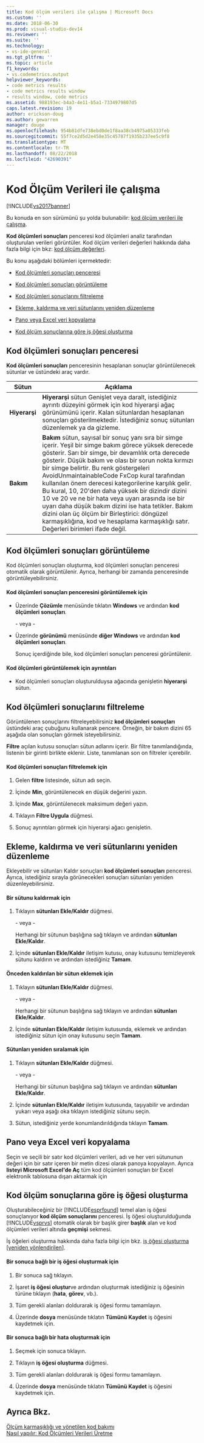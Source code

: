 ```yaml
---
title: Kod ölçüm verileri ile çalışma | Microsoft Docs
ms.custom: ''
ms.date: 2018-06-30
ms.prod: visual-studio-dev14
ms.reviewer: ''
ms.suite: ''
ms.technology:
- vs-ide-general
ms.tgt_pltfrm: ''
ms.topic: article
f1_keywords:
- vs.codemetrics.output
helpviewer_keywords:
- code metrics results
- code metrics results window
- results window, code metrics
ms.assetid: 988193ec-b4a3-4e11-b5a1-7334979807d5
caps.latest.revision: 19
author: erickson-doug
ms.author: gewarren
manager: douge
ms.openlocfilehash: 954b81dfe738ebd0de1f8aa38cb4975a05333feb
ms.sourcegitcommit: 55f7ce2d5d2e458e35c45787f1935b237ee5c9f8
ms.translationtype: MT
ms.contentlocale: tr-TR
ms.lasthandoff: 08/22/2018
ms.locfileid: "42690391"
---
```

# <a name="working-with-code-metrics-data"></a>Kod Ölçüm Verileri ile çalışma
[!INCLUDE[vs2017banner](../includes/vs2017banner.md)]

Bu konuda en son sürümünü şu yolda bulunabilir: [kod ölçüm verileri ile çalışma](https://docs.microsoft.com/visualstudio/code-quality/working-with-code-metrics-data).  
  
**Kod ölçümleri sonuçları** penceresi kod ölçümleri analiz tarafından oluşturulan verileri görüntüler. Kod ölçüm verileri değerleri hakkında daha fazla bilgi için bkz: [kod ölçüm değerleri](../code-quality/code-metrics-values.md).  
  
 Bu konu aşağıdaki bölümleri içermektedir:  
  
-   [Kod ölçümleri sonuçları penceresi](../code-quality/working-with-code-metrics-data.md#BKMK_CodeMetricsResultsWindow)  
  
-   [Kod ölçümleri sonuçları görüntüleme](../code-quality/working-with-code-metrics-data.md#BKMK_DisplayingCodeMetricsResults)  
  
-   [Kod ölçümleri sonuçlarını filtreleme](../code-quality/working-with-code-metrics-data.md#BKMK_FilteringCodeMetricsResults)  
  
-   [Ekleme, kaldırma ve veri sütunlarını yeniden düzenleme](../code-quality/working-with-code-metrics-data.md#BKMK_AddingRemovingandRearrangingDataColumns)  
  
-   [Pano veya Excel veri kopyalama](../code-quality/working-with-code-metrics-data.md#BKMK_Copying_Data_to_the_Clipboard_or_Excel)  
  
-   [Kod ölçüm sonuçlarına göre iş öğesi oluşturma](../code-quality/working-with-code-metrics-data.md#BKMK_Creating_a_Work_Item_Based_on_Code_Metric_Results)  
  
##  <a name="BKMK_CodeMetricsResultsWindow"></a> Kod ölçümleri sonuçları penceresi  
 **Kod ölçümleri sonuçları** penceresinin hesaplanan sonuçlar görüntülenecek sütunlar ve üstündeki araç vardır.  
  
|Sütun|Açıklama|  
|------------|-----------------|  
|**Hiyerarşi**|**Hiyerarşi** sütun Genişlet veya daralt, istediğiniz ayrıntı düzeyini görmek için kod hiyerarşi ağaç görünümünü içerir. Kalan sütunlardan hesaplanan sonuçları gösterilmektedir. İstediğiniz sonuç sütunları düzenlemek ya da gizleme.|  
|**Bakım**|**Bakım** sütun, sayısal bir sonuç yanı sıra bir simge içerir. Yeşil bir simge bakım görece yüksek derecede gösterir. Sarı bir simge, bir devamlılık orta derecede gösterir. Düşük bakım ve olası bir sorun nokta kırmızı bir simge belirtir. Bu renk göstergeleri AvoidUnmaintainableCode FxCop kural tarafından kullanılan önem derecesi kategorilerine karşılık gelir. Bu kural, 10, 20'den daha yüksek bir dizindir dizini 10 ve 20 ve ne bir hata veya uyarı arasında ise bir uyarı daha düşük bakım dizini ise hata tetikler. Bakım dizini olan üç ölçüm bir Birleştirici: döngüzel karmaşıklığına, kod ve hesaplama karmaşıklığı satır. Değerleri birimleri ifade değil.|  
  
##  <a name="BKMK_DisplayingCodeMetricsResults"></a> Kod ölçümleri sonuçları görüntüleme  
 Kod ölçümleri sonuçları oluşturma, kod ölçümleri sonuçları penceresi otomatik olarak görüntülenir. Ayrıca, herhangi bir zamanda penceresinde görüntüleyebilirsiniz.  
  
#### <a name="to-display-the-code-metrics-results-window"></a>Kod ölçümleri sonuçları penceresini görüntülemek için  
  
-   Üzerinde **Çözümle** menüsünde tıklatın **Windows** ve ardından **kod ölçümleri sonuçları**.  
  
     \- veya -  
  
-   Üzerinde **görünümü** menüsünde **diğer Windows** ve ardından **kod ölçümleri sonuçları**.  
  
     Sonuç içerdiğinde bile, kod ölçümleri sonuçları penceresi görüntülenir.  
  
#### <a name="to-view-code-metrics-details"></a>Kod ölçümleri görüntülemek için ayrıntıları  
  
-   Kod ölçümleri sonuçları oluşturulduysa ağacında genişletin **hiyerarşi** sütun.  
  
##  <a name="BKMK_FilteringCodeMetricsResults"></a> Kod ölçümleri sonuçlarını filtreleme  
 Görüntülenen sonuçlarını filtreleyebilirsiniz **kod ölçümleri sonuçları** üstündeki araç çubuğunu kullanarak pencere. Örneğin, bir bakım dizini 65 aşağıda olan sonuçları görmek isteyebilirsiniz.  
  
 **Filtre** açılan kutusu sonuçları sütun adlarını içerir. Bir filtre tanımlandığında, listenin bir girinti birlikte eklenir. Liste, tanımlanan son on filtreler içerebilir.  
  
#### <a name="to-filter-the-code-metrics-results"></a>Kod ölçümleri sonuçları filtrelemek için  
  
1.  Gelen **filtre** listesinde, sütun adı seçin.  
  
2.  İçinde **Min**, görüntülenecek en düşük değerini yazın.  
  
3.  İçinde **Max**, görüntülenecek maksimum değeri yazın.  
  
4.  Tıklayın **Filtre Uygula** düğmesi.  
  
5.  Sonuç ayrıntıları görmek için hiyerarşi ağacı genişletin.  
  
##  <a name="BKMK_AddingRemovingandRearrangingDataColumns"></a> Ekleme, kaldırma ve veri sütunlarını yeniden düzenleme  
 Ekleyebilir ve sütunları Kaldır sonuçları **kod ölçümleri sonuçları** penceresi. Ayrıca, istediğiniz sırayla görünecekleri sonuçları sütunları yeniden düzenleyebilirsiniz.  
  
#### <a name="to-remove-a-column"></a>Bir sütunu kaldırmak için  
  
1.  Tıklayın **sütunları Ekle/Kaldır** düğmesi.  
  
     \- veya -  
  
     Herhangi bir sütunun başlığına sağ tıklayın ve ardından **sütunları Ekle/Kaldır**.  
  
2.  İçinde **sütunları Ekle/Kaldır** iletişim kutusu, onay kutusunu temizleyerek sütunu kaldırın ve ardından istediğiniz **Tamam**.  
  
#### <a name="to-add-a-previously-removed-column"></a>Önceden kaldırılan bir sütun eklemek için  
  
1.  Tıklayın **sütunları Ekle/Kaldır** düğmesi.  
  
     \- veya -  
  
     Herhangi bir sütunun başlığına sağ tıklayın ve ardından **sütunları Ekle/Kaldır**.  
  
2.  İçinde **sütunları Ekle/Kaldır** iletişim kutusunda, eklemek ve ardından istediğiniz sütun için onay kutusunu seçin **Tamam**.  
  
#### <a name="to-rearrange-columns"></a>Sütunları yeniden sıralamak için  
  
1.  Tıklayın **sütunları Ekle/Kaldır** düğmesi.  
  
     \- veya -  
  
     Herhangi bir sütunun başlığına sağ tıklayın ve ardından **sütunları Ekle/Kaldır**.  
  
2.  İçinde **sütunları Ekle/Kaldır** iletişim kutusunda, taşıyabilir ve ardından yukarı veya aşağı oka tıklayın istediğiniz sütunu seçin.  
  
3.  Sütun, istediğiniz yerde konumlandırıldığında tıklayın **Tamam**.  
  
##  <a name="BKMK_Copying_Data_to_the_Clipboard_or_Excel"></a> Pano veya Excel veri kopyalama  
 Seçin ve seçili bir satır kod ölçümleri verileri, adı ve her veri sütununun değeri için bir satır içeren bir metin dizesi olarak panoya kopyalayın. Ayrıca **listeyi Microsoft Excel'de Aç** tüm kod ölçümleri sonuçları bir Excel elektronik tablosuna dışarı aktarmak için  
  
##  <a name="BKMK_Creating_a_Work_Item_Based_on_Code_Metric_Results"></a> Kod ölçüm sonuçlarına göre iş öğesi oluşturma  
 Oluşturabileceğiniz bir [!INCLUDE[esprfound](../includes/esprfound-md.md)] temel alan iş öğesi sonuçlanıyor **kod ölçüm sonuçlarını** penceresi. İş öğesi oluşturulduğunda [!INCLUDE[vsprvs](../includes/vsprvs-md.md)] otomatik olarak bir başlık girer **başlık** alan ve kod ölçümleri verileri altında **geçmişi** sekmesi.  
  
 İş öğeleri oluşturma hakkında daha fazla bilgi için bkz. [iş öğesi oluşturma &#91;yeniden yönlendirilen&#93;](http://msdn.microsoft.com/en-us/24b2e064-16ac-4bf0-8de4-98a1f48b8c4b).  
  
#### <a name="to-create-a-work-item-based-on-a-result"></a>Bir sonuca bağlı bir iş öğesi oluşturmak için  
  
1.  Bir sonuca sağ tıklayın.  
  
2.  İşaret **iş öğesi oluştur**ve ardından oluşturmak istediğiniz iş öğesinin türüne tıklayın (**hata**, **görev**, vb.).  
  
3.  Tüm gerekli alanları doldurarak iş öğesi formu tamamlayın.  
  
4.  Üzerinde **dosya** menüsünde tıklatın **Tümünü Kaydet** iş öğesini kaydetmek için.  
  
#### <a name="to-create-a-bug-based-on-a-result"></a>Bir sonuca bağlı bir hata oluşturmak için  
  
1.  Seçmek için sonuca tıklayın.  
  
2.  Tıklayın **iş öğesi oluşturma** düğmesi.  
  
3.  Tüm gerekli alanları doldurarak iş öğesi formu tamamlayın.  
  
4.  Üzerinde **dosya** menüsünde tıklatın **Tümünü Kaydet** iş öğesini kaydetmek için.  
  
## <a name="see-also"></a>Ayrıca Bkz.  
 [Ölçüm karmaşıklığı ve yönetilen kod bakımı](../code-quality/measuring-complexity-and-maintainability-of-managed-code.md)   
 [Nasıl yapılır: Kod Ölçümleri Verileri Üretme](../code-quality/how-to-generate-code-metrics-data.md)



